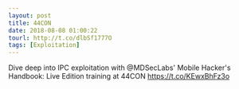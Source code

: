 ```yaml
---
layout: post
title: 44CON
date: 2018-08-08 01:00:22
tourl: http://t.co/dlbSf1777O
tags: [Exploitation]
---
```

Dive deep into IPC exploitation with @MDSecLabs' Mobile Hacker's Handbook: Live Edition training at 44CON https://t.co/KEwxBhFz3o